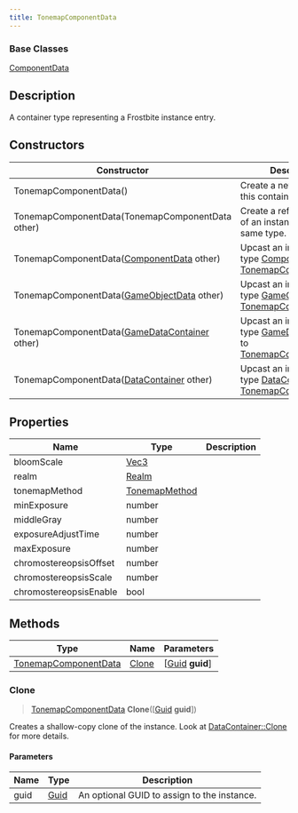 ```yaml
---
title: TonemapComponentData
---
```

### Base Classes

[ComponentData](/vext/ref/fb/componentdata/)

## Description

A container type representing a Frostbite instance entry.

## Constructors

| Constructor                                                                     | Description                                                                                                                     |
| ------------------------------------------------------------------------------- | ------------------------------------------------------------------------------------------------------------------------------- |
| TonemapComponentData()                                                          | Create a new instance of this container type.                                                                                   |
| TonemapComponentData(TonemapComponentData other)                                | Create a reference copy of an instance of the same type.                                                                        |
| TonemapComponentData([ComponentData](/vext/ref/fb/componentdata/) other)                      | Upcast an instance of type [ComponentData](/vext/ref/fb/componentdata/) to [TonemapComponentData](/vext/ref/fb/tonemapcomponentdata/).                      |
| TonemapComponentData([GameObjectData](/vext/ref/fb/gameobjectdata/) other)                    | Upcast an instance of type [GameObjectData](/vext/ref/fb/gameobjectdata/) to [TonemapComponentData](/vext/ref/fb/tonemapcomponentdata/).                    |
| TonemapComponentData([GameDataContainer](/vext/ref/fb/gamedatacontainer/) other)              | Upcast an instance of type [GameDataContainer](/vext/ref/fb/gamedatacontainer/) to [TonemapComponentData](/vext/ref/fb/tonemapcomponentdata/).              |
| TonemapComponentData([DataContainer](/vext/ref/shared/class/datacontainer) other) | Upcast an instance of type [DataContainer](/vext/ref/shared/class/datacontainer) to [TonemapComponentData](/vext/ref/fb/tonemapcomponentdata/). |

## Properties

| Name                   | Type                              | Description |
| ---------------------- | --------------------------------- | ----------- |
| bloomScale             | [Vec3](/vext/ref/shared/class/vec3) |             |
| realm                  | [Realm](/vext/ref/fb/realm/)                    |             |
| tonemapMethod          | [TonemapMethod](/vext/ref/fb/tonemapmethod/)    |             |
| minExposure            | number                            |             |
| middleGray             | number                            |             |
| exposureAdjustTime     | number                            |             |
| maxExposure            | number                            |             |
| chromostereopsisOffset | number                            |             |
| chromostereopsisScale  | number                            |             |
| chromostereopsisEnable | bool                              |             |

## Methods

| Type                                         | Name            | Parameters                                     |
| -------------------------------------------- | --------------- | ---------------------------------------------- |
| [TonemapComponentData](/vext/ref/fb/tonemapcomponentdata/) | [Clone](#clone) | \[[Guid](/vext/ref/shared/class/guid) **guid**\] |

### Clone

> [TonemapComponentData](/vext/ref/fb/tonemapcomponentdata/) **Clone**(\[[Guid](/vext/ref/shared/class/guid) **guid**\])

Creates a shallow-copy clone of the instance. Look at [DataContainer::Clone](/vext/ref/shared/class/datacontainer#clone) for more details.

#### Parameters

| Name | Type         | Description                                 |
| ---- | ------------ | ------------------------------------------- |
| guid | [Guid](/vext/ref/shared/class/guid/) | An optional GUID to assign to the instance. |
